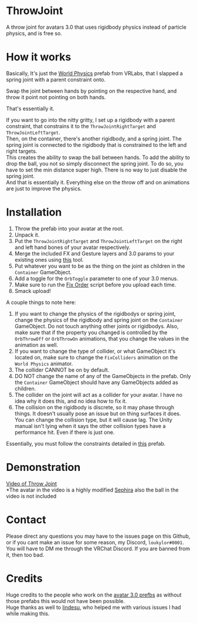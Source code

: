 # ThrowJoint

A throw joint for avatars 3.0 that uses rigidbody physics instead of particle physics, and is free so.

# How it works

Basically, It's just the [World Physics](https://github.com/VRLabs/VRChat-Avatars-3.0#world-physics) prefab from VRLabs, that I slapped a spring joint with a parent constraint onto.<br>

Swap the joint between hands by pointing on the respective hand, and throw it point not pointing on both hands.

That's essentially it. 

If you want to go into the nitty gritty, I set up a rigidbody with a parent constraint, that constrains it to the `ThrowJointRightTarget` and `ThrowJointLeftTarget`.<br>
Then, on the container, there's another rigidbody, and a spring joint. The spring joint is connected to the rigidbody that is constrained to the left and right targets.<br>
This creates the ability to swap the ball between hands. To add the ability to drop the ball, you not so simply disconnect the spring joint. To do so, you have to set the min distance super high. There is no way to just disable the spring joint.<br>
And that is essentially it. Everything else on the throw off and on animations are just to improve the physics.

# Installation

1. Throw the prefab into your avatar at the root.
2. Unpack it.
3. Put the `ThrowJointRightTarget` and `ThrowJointLeftTarget` on the right and left hand bones of your avatar respectively.
4. Merge the included FX and Gesture layers and 3.0 params to your existing ones using [this](https://github.com/VRLabs/VRChat-Avatars-3.0#avatars-30-manager) tool.
5. Put whatever you want to be as the thing on the joint as children in the `Container` GameObject. 
6. Add a toggle for the `OrbToggle` parameter to one of your 3.0 menus.
7. Make sure to run the [Fix Order](https://github.com/VRLabs/VRChat-Avatars-3.0#fix-order) script before you upload each time.
8. Smack upload!

A couple things to note here:
1. If you want to change the physics of the rigidbodys or spring joint, change the physics of the rigidbody and spring joint on the `Container` GameObject. Do not touch anything other joints or rigidbodys. Also, make sure that if the property you changed is controlled by the `OrbThrowOff` or `OrbThrowOn` animations, that you change the values in the animation as well.
2. If you want to change the type of collider, or what GameObject it's located on, make sure to change the `FixColliders` animation on the `World Physics` animator. 
3. The collider CANNOT be on by default.
4. DO NOT change the name of any of the GameObjects in the prefab. Only the `Container` GameObject should have any GameObjects added as children.
5. The collider on the joint will act as a collider for your avatar. I have no idea why it does this, and no idea how to fix it.
6. The collision on the rigidbody is discrete, so it may phase through things. It doesn't usually pose an issue but on thing surfaces it does. You can change the collision type, but it will cause lag. The Unity manual isn't lying when it says the other collision types have a performance hit. Even if there is just one.
   
Essentially, you must follow the constraints detailed in [this](https://github.com/VRLabs/VRChat-Avatars-3.0#world-physics) prefab.

# Demonstration
[Video of Throw Joint](https://i.imgur.com/g0QgUpt.mp4)<br>
*The avatar in the video is a highly modified [Sephira](https://mk22.booth.pm/items/2953001) also the ball in the video is not included

# Contact

Please direct any questions you may have to the issues page on this Github, or if you cant make an issue for some reason, my Discord, `loukylor#0001`.<br>
You will have to DM me through the VRChat Discord. If you are banned from it, then too bad.<br>

# Credits

Huge credits to the people who work on the [avatar 3.0 prefbs](https://github.com/VRLabs/VRChat-Avatars-3.0) as without those prefabs this would not have been possible.<br>
Huge thanks as well to [lindesu](https://github.com/oofdesu), who helped me with various issues I had while making this.